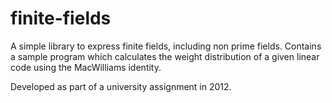 # finite-fields
A simple library to express finite fields, including non prime fields. Contains a sample program which calculates the weight distribution of a given linear code using the MacWilliams identity.

Developed as part of a university assignment in 2012.
